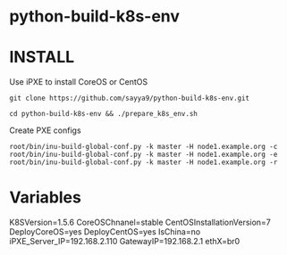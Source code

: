 # python-build-k8s-env

INSTALL
=======

Use iPXE to install CoreOS or CentOS
```
git clone https://github.com/sayya9/python-build-k8s-env.git

cd python-build-k8s-env && ./prepare_k8s_env.sh
```
 
Create PXE configs
```
root/bin/inu-build-global-conf.py -k master -H node1.example.org -c
root/bin/inu-build-global-conf.py -k master -H node1.example.org -e
root/bin/inu-build-global-conf.py -k master -H node1.example.org -r
```

Variables
=======
K8SVersion=1.5.6
CoreOSChnanel=stable
CentOSInstallationVersion=7
DeployCoreOS=yes
DeployCentOS=yes
IsChina=no
iPXE_Server_IP=192.168.2.110
GatewayIP=192.168.2.1
ethX=br0
